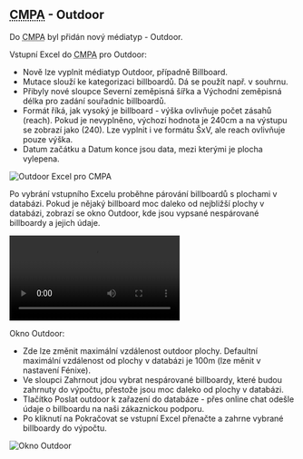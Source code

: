 ﻿---
categories: [fenix]
layout: fenix
---

## <abbr title="Crossmediální postanalýza">CMPA</abbr> - Outdoor
Do <abbr title="Crossmediální postanalýza">CMPA</abbr> byl přidán nový médiatyp - Outdoor.

Vstupní Excel do <abbr title="Crossmediální postanalýza">CMPA</abbr> pro Outdoor:
<ul>
<li>Nově lze vyplnit médiatyp Outdoor, případně Billboard.</li>
<li>Mutace slouží ke kategorizaci billboardů. Dá se použít např. v souhrnu.</li>
<li>Přibyly nové sloupce Severní zeměpisná šířka a Východní zeměpisná délka pro zadání souřadnic billboardů.</li>
<li>Formát říká, jak vysoký je billboard -  výška ovlivňuje počet zásahů (reach). Pokud je nevyplněno, výchozí hodnota je 240cm a na výstupu se zobrazí jako (240). Lze vyplnit i ve formátu ŠxV, ale reach ovlivňuje pouze výška.</li>
<li>Datum začátku a Datum konce jsou data, mezi kterými je plocha vylepena.</li>
</ul>

![Outdoor Excel pro CMPA]({{site.url}}/data/cmpaoutdoorexcel.png "Outdoor Excel pro CMPA")

Po vybrání vstupního Excelu proběhne párování billboardů s plochami v databázi. Pokud je nějaký billboard moc daleko od nejbližší plochy v databázi, zobrazí se okno Outdoor, kde jsou vypsané nespárované billboardy a jejich údaje.

<video src="{{site.url}}/data/cmpaoutdoor.mp4" type="video/mp4" controls>CMPA - Outdoor</video>

Okno Outdoor:

<ul>
<li>Zde lze změnit maximální vzdálenost outdoor plochy. Defaultní maximální vzdálenost od plochy v databázi je 100m (lze měnit v nastavení Fénixe).</li>
<li>Ve sloupci Zahrnout jdou vybrat nespárované billboardy, které budou zahrnuty do výpočtu, přestože jsou moc daleko od plochy v databázi.</li>
<li>Tlačítko Poslat outdoor k zařazení do databáze - přes online chat odešle údaje o billboardu na naši zákaznickou podporu.</li>
<li>Po kliknutí na Pokračovat se vstupní Excel přenačte a zahrne vybrané billboardy do výpočtu.</li>
</ul>

![Okno Outdoor]({{site.url}}/data/outdoorokno.png "Okno Outdoor")